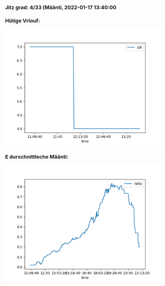 ### Jitz grad: 4/33 (Määnti, 2022-01-17 13:40:00

### Hütige Vrlouf:
![Graph](Today.png)

### E durschnittleche Määnti:
![Graph](Määnti.png)